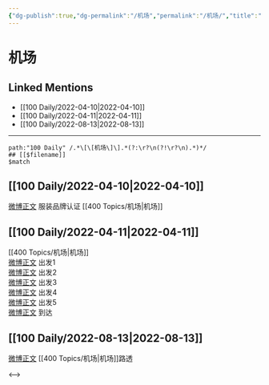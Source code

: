 ```yaml
---
{"dg-publish":true,"dg-permalink":"/机场","permalink":"/机场/","title":"机场","tags":[null],"created":"2022-11-21T16:35:29.000+08:00","updated":"2023-04-10T17:22:31.000+08:00"}
---
```


# 机场

## Linked Mentions
- [[100 Daily/2022-04-10\|2022-04-10]]
- [[100 Daily/2022-04-11\|2022-04-11]]
- [[100 Daily/2022-08-13\|2022-08-13]]


---

```expander
path:"100 Daily" /.*\[\[机场\]\].*(?:\r?\n(?!\r?\n).*)*/
## [[$filename]]
$match
```
## [[100 Daily/2022-04-10\|2022-04-10]]
[微博正文](https://m.weibo.cn/7455197959/4756337681239048) 服装品牌认证 [[400 Topics/机场\|机场]]
## [[100 Daily/2022-04-11\|2022-04-11]]
[[400 Topics/机场\|机场]]  
[微博正文](https://weibo.com/detail/4757112678517432) 出发1  
[微博正文](https://weibo.com/detail/4757103187069316) 出发2  
[微博正文](https://weibo.com/detail/4757090592099445) 出发3  
[微博正文](https://weibo.com/detail/4757094496469959) 出发4  
[微博正文](https://weibo.com/detail/4757113534156120) 出发5  
[微博正文](https://weibo.com/detail/4757164676353021) 到达

## [[100 Daily/2022-08-13\|2022-08-13]]
[微博正文](https://m.weibo.cn/6153221451/4802016788090646) [[400 Topics/机场\|机场]]路透

<-->
